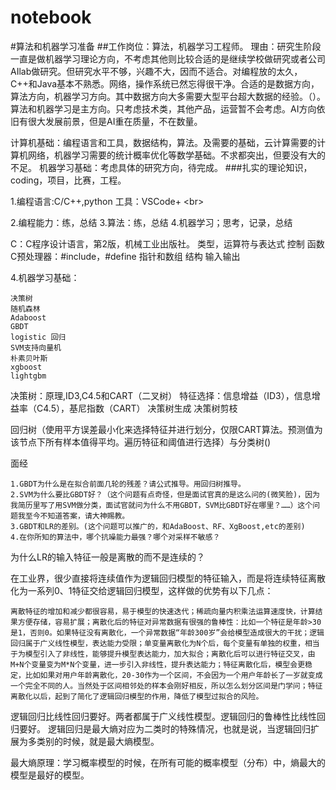 # notebook
#算法和机器学习准备
##工作岗位：算法，机器学习工程师。
理由：研究生阶段一直是做机器学习理论方向，不考虑其他则比较合适的是继续学校做研究或者公司AIlab做研究。但研究水平不够，兴趣不大，因而不适合。对编程放的太久，C++和Java基本不熟悉。网络，操作系统已然忘得很干净。合适的是数据方向，算法方向，机器学习方向。其中数据方向大多需要大型平台超大数据的经验。（）。算法和机器学习是主方向。只考虑技术类，其他产品，运营暂不会考虑。AI方向依旧有很大发展前景，但是AI重在质量，不在数量。

计算机基础：编程语言和工具，数据结构，算法。及需要的基础，云计算需要的计算机网络，机器学习需要的统计概率优化等数学基础。不求都突出，但要没有大的不足。
机器学习基础：考虑具体的研究方向，待完成。
###扎实的理论知识，coding，项目，比赛，工程。

1.编程语言:C/C++,python
工具：VSCode+ \<br>

2.编程能力：练，总结
3.算法：练，总结
4.机器学习；思考，记录，总结

C：C程序设计语言，第2版，机械工业出版社。
类型，运算符与表达式
控制
函数
C预处理器：#include，#define
指针和数组
结构
输入输出


4.机器学习基础：

    决策树
    随机森林
    Adaboost
    GBDT
    logistic 回归
    SVM支持向量机
    朴素贝叶斯
    xgboost
    lightgbm 
决策树：原理,ID3,C4.5和CART（二叉树）
    特征选择：信息增益（ID3），信息增益率（C4.5），基尼指数（CART）
    决策树生成
    决策树剪枝


回归树（使用平方误差最小化来选择特征并进行划分，仅限CART算法。预测值为该节点下所有样本值得平均。遍历特征和阈值进行选择）与分类树()

面经

    1.GBDT为什么是在拟合前面几轮的残差？请公式推导。用回归树推导。
    2.SVM为什么要比GBDT好？（这个问题有点奇怪，但是面试官真的是这么问的(微笑脸)，因为我简历里写了用SVM做分类，面试官就问为什么不用GBDT，SVM比GBDT好在哪里？……）这个问题我至今不知道答案，请大神赐教。
    3.GBDT和LR的差别。(这个问题可以推广的，和AdaBoost、RF、XgBoost,etc的差别)
    4.在你所知的算法中，哪个抗噪能力最强？哪个对采样不敏感？

为什么LR的输入特征一般是离散的而不是连续的？

在工业界，很少直接将连续值作为逻辑回归模型的特征输入，而是将连续特征离散化为一系列0、1特征交给逻辑回归模型，这样做的优势有以下几点：

    离散特征的增加和减少都很容易，易于模型的快速迭代；稀疏向量内积乘法运算速度快，计算结果方便存储，容易扩展；离散化后的特征对异常数据有很强的鲁棒性：比如一个特征是年龄>30是1，否则0。如果特征没有离散化，一个异常数据“年龄300岁”会给模型造成很大的干扰；逻辑回归属于广义线性模型，表达能力受限；单变量离散化为N个后，每个变量有单独的权重，相当于为模型引入了非线性，能够提升模型表达能力，加大拟合；离散化后可以进行特征交叉，由M+N个变量变为M*N个变量，进一步引入非线性，提升表达能力；特征离散化后，模型会更稳定，比如如果对用户年龄离散化，20-30作为一个区间，不会因为一个用户年龄长了一岁就变成一个完全不同的人。当然处于区间相邻处的样本会刚好相反，所以怎么划分区间是门学问；特征离散化以后，起到了简化了逻辑回归模型的作用，降低了模型过拟合的风险。

   
   
逻辑回归比线性回归要好。两者都属于广义线性模型。逻辑回归的鲁棒性比线性回归要好。
    逻辑回归是最大熵对应为二类时的特殊情况，也就是说，当逻辑回归扩展为多类别的时候，就是最大熵模型。

最大熵原理：学习概率模型的时候，在所有可能的概率模型（分布）中，熵最大的模型是最好的模型。
